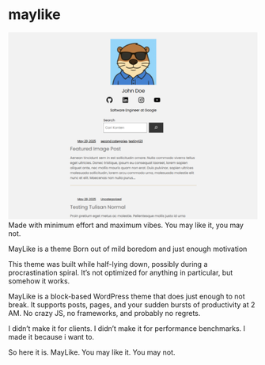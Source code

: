 # maylike
![shoukd be screenshot of the theme](screenshot.png)
Made with minimum effort and maximum vibes. You may like it, you may not.

MayLike is a theme Born out of mild boredom and just enough motivation

This theme was built while half-lying down, possibly during a procrastination spiral.
It’s not optimized for anything in particular, but somehow it works.

MayLike is a block-based WordPress theme that does just enough to not break.
It supports posts, pages, and your sudden bursts of productivity at 2 AM.
No crazy JS, no frameworks, and probably no regrets.

I didn’t make it for clients. I didn’t make it for performance benchmarks.
I made it because i want to.

So here it is. MayLike.
You may like it. You may not.
